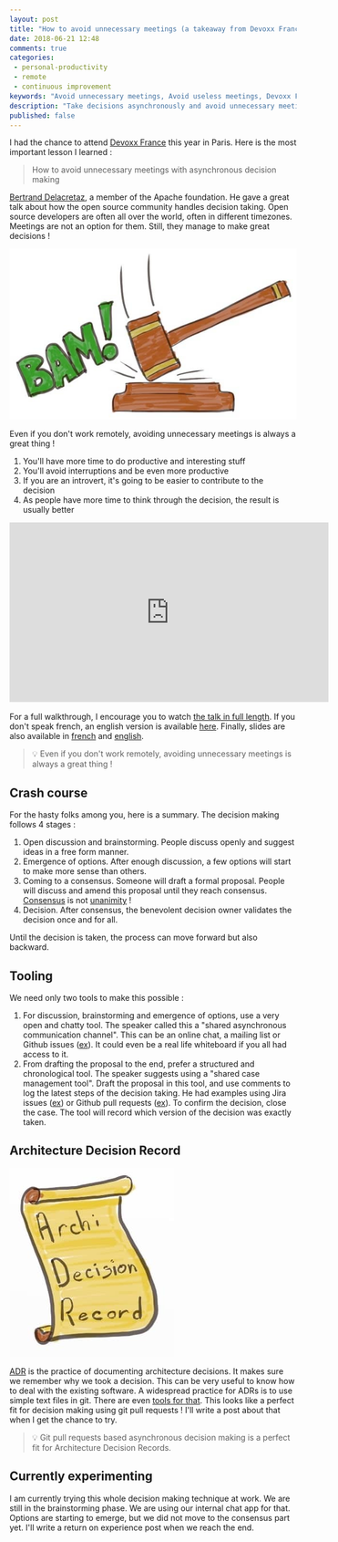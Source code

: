```yaml
---
layout: post
title: "How to avoid unnecessary meetings (a takeaway from Devoxx France 2018)"
date: 2018-06-21 12:48
comments: true
categories:
 - personal-productivity
 - remote
 - continuous improvement
keywords: "Avoid unnecessary meetings, Avoid useless meetings, Devoxx France 2018, How to avoid unproductive meetings, Remote Decision making"
description: "Take decisions asynchronously and avoid unnecessary meetings. This is the summary of a great talk from Bertrand Delacretaz which I attended at Devoxx France 2018. It details the techniques and tools used by the open source community manages to take good decisions while being all remote."
published: false
---
```

I had the chance to attend [Devoxx France](https://www.devoxx.fr/) this year in Paris. Here is the most important lesson I learned :

> How to avoid unnecessary meetings with asynchronous decision making

[Bertrand Delacretaz](https://twitter.com/bdelacretaz), a member of the Apache foundation. He gave a great talk about how the open source community handles decision taking. Open source developers are often all over the world, often in different timezones. Meetings are not an option for them. Still, they manage to make great decisions !

![Drawing of a decision hammer](../imgs/2018-06-05-how-to-avoid-unnecessary-meetings-a-takeaway-from-devoxx-france-2018/decision.jpg)

Even if you don't work remotely, avoiding unnecessary meetings is always a great thing !

1.  You'll have more time to do productive and interesting stuff
2.  You'll avoid interruptions and be even more productive
3.  If you are an introvert, it's going to be easier to contribute to the decision
4.  As people have more time to think through the decision, the result is usually better

<iframe width="560" height="315" src="https://www.youtube.com/embed/xkC4zjtAyRc" frameborder="0" allow="autoplay; encrypted-media" allowfullscreen></iframe>

For a full walkthrough, I encourage you to watch [the talk in full length](https://www.youtube.com/watch?v=xkC4zjtAyRc). If you don't speak french, an english version is available [here](https://www.youtube.com/watch?v=lF-bjxB2Nrk&t=217s). Finally, slides are also available in [french](https://fr.slideshare.net/bdelacretaz/prise-de-dcisions-asynchrone-devoxx-france-2018) and [english](https://fr.slideshare.net/bdelacretaz/asynchronous-decision-making-foss-backstage-2017).

> 💡 Even if you don't work remotely, avoiding unnecessary meetings is always a great thing !

## Crash course

For the hasty folks among you, here is a summary. The decision making follows 4 stages :

1.  Open discussion and brainstorming. People discuss openly and suggest ideas in a free form manner.
2.  Emergence of options. After enough discussion, a few options will start to make more sense than others.
3.  Coming to a consensus. Someone will draft a formal proposal. People will discuss and amend this proposal until they reach consensus. [Consensus](http://www.dictionary.com/browse/consensus) is not [unanimity](http://www.dictionary.com/browse/unanimous) !
4.  Decision. After consensus, the benevolent decision owner validates the decision once and for all.

Until the decision is taken, the process can move forward but also backward.

## Tooling

We need only two tools to make this possible :

1.  For discussion, brainstorming and emergence of options, use a very open and chatty tool. The speaker called this a "shared asynchronous communication channel". This can be an online chat, a mailing list or Github issues ([ex](https://github.com/apache/cordova-discuss/issues)). It could even be a real life whiteboard if you all had access to it.
2.  From drafting the proposal to the end, prefer a structured and chronological tool. The speaker suggests using a "shared case management tool". Draft the proposal in this tool, and use comments to log the latest steps of the decision taking. He had examples using Jira issues ([ex](https://issues.apache.org/jira/browse/SLING-7231)) or Github pull requests ([ex](https://github.com/apache/cordova-discuss/pulls)). To confirm the decision, close the case. The tool will record which version of the decision was exactly taken.

## Architecture Decision Record

![Drawing of an Architecture Decision Record which work great with asynchronous decision making](../imgs/2018-06-05-how-to-avoid-unnecessary-meetings-a-takeaway-from-devoxx-france-2018/adr.jpg)

[ADR](http://thinkrelevance.com/blog/2011/11/15/documenting-architecture-decisions) is the practice of documenting architecture decisions. It makes sure we remember why we took a decision. This can be very useful to know how to deal with the existing software. A widespread practice for ADRs is to use simple text files in git. There are even [tools for that](https://github.com/npryce/adr-tools). This looks like a perfect fit for decision making using git pull requests ! I'll write a post about that when I get the chance to try.

> 💡 Git pull requests based asynchronous decision making is a perfect fit for Architecture Decision Records.

## Currently experimenting

I am currently trying this whole decision making technique at work. We are still in the brainstorming phase. We are using our internal chat app for that. Options are starting to emerge, but we did not move to the consensus part yet. I'll write a return on experience post when we reach the end.